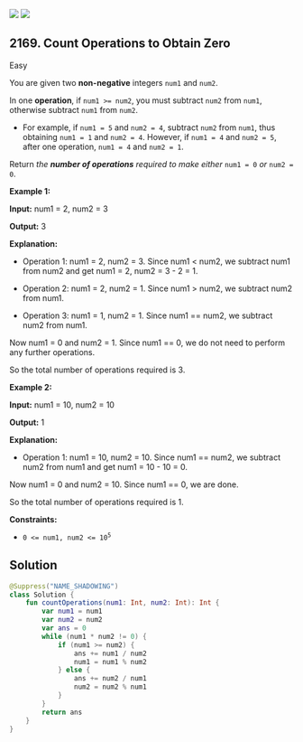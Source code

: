 [![](https://img.shields.io/github/stars/javadev/LeetCode-in-Kotlin?label=Stars&style=flat-square)](https://github.com/javadev/LeetCode-in-Kotlin)
[![](https://img.shields.io/github/forks/javadev/LeetCode-in-Kotlin?label=Fork%20me%20on%20GitHub%20&style=flat-square)](https://github.com/javadev/LeetCode-in-Kotlin/fork)

## 2169\. Count Operations to Obtain Zero

Easy

You are given two **non-negative** integers `num1` and `num2`.

In one **operation**, if `num1 >= num2`, you must subtract `num2` from `num1`, otherwise subtract `num1` from `num2`.

*   For example, if `num1 = 5` and `num2 = 4`, subtract `num2` from `num1`, thus obtaining `num1 = 1` and `num2 = 4`. However, if `num1 = 4` and `num2 = 5`, after one operation, `num1 = 4` and `num2 = 1`.

Return _the **number of operations** required to make either_ `num1 = 0` _or_ `num2 = 0`.

**Example 1:**

**Input:** num1 = 2, num2 = 3

**Output:** 3

**Explanation:** 

- Operation 1: num1 = 2, num2 = 3. Since num1 < num2, we subtract num1 from num2 and get num1 = 2, num2 = 3 - 2 = 1. 

- Operation 2: num1 = 2, num2 = 1. Since num1 > num2, we subtract num2 from num1. 

- Operation 3: num1 = 1, num2 = 1. Since num1 == num2, we subtract num2 from num1. 

Now num1 = 0 and num2 = 1. Since num1 == 0, we do not need to perform any further operations. 

So the total number of operations required is 3. 

**Example 2:**

**Input:** num1 = 10, num2 = 10

**Output:** 1

**Explanation:** 

- Operation 1: num1 = 10, num2 = 10. Since num1 == num2, we subtract num2 from num1 and get num1 = 10 - 10 = 0. 

Now num1 = 0 and num2 = 10. Since num1 == 0, we are done. 

So the total number of operations required is 1. 

**Constraints:**

*   <code>0 <= num1, num2 <= 10<sup>5</sup></code>

## Solution

```kotlin
@Suppress("NAME_SHADOWING")
class Solution {
    fun countOperations(num1: Int, num2: Int): Int {
        var num1 = num1
        var num2 = num2
        var ans = 0
        while (num1 * num2 != 0) {
            if (num1 >= num2) {
                ans += num1 / num2
                num1 = num1 % num2
            } else {
                ans += num2 / num1
                num2 = num2 % num1
            }
        }
        return ans
    }
}
```
